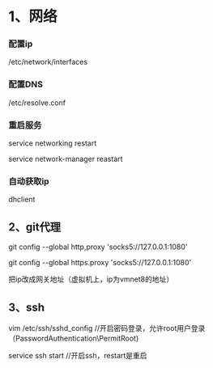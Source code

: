 # 1、网络

### 配置ip

/etc/network/interfaces

### 配置DNS

/etc/resolve.conf

### 重启服务

service networking restart

service network-manager reastart

### 自动获取ip

dhclient

## 2、git代理

git config --global http,proxy 'socks5://127.0.0.1:1080'

git config --global https.proxy 'socks5://127.0.0.1:1080'

把ip改成网关地址（虚拟机上，ip为vmnet8的地址）

## 3、ssh

vim /etc/ssh/sshd_config   //开启密码登录，允许root用户登录（PasswordAuthentication\PermitRoot)

service ssh start //开启ssh，restart是重启